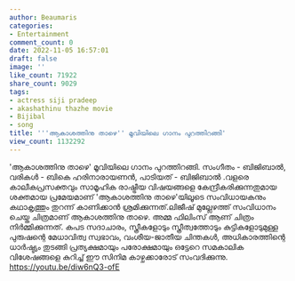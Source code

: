 ```yaml
---
author: Beaumaris
categories:
- Entertainment
comment_count: 0
date: 2022-11-05 16:57:01
draft: false
image: ''
like_count: 71922
share_count: 9029
tags:
- actress siji pradeep
- akashathinu thazhe movie
- Bijibal
- song
title: '''ആകാശത്തിനു താഴെ'' മൂവിയിലെ ഗാനം പുറത്തിറങ്ങി'
view_count: 1132292
---
```


'ആകാശത്തിനു താഴെ' മൂവിയിലെ ഗാനം പുറത്തിറങ്ങി. സംഗീതം - ബിജിബാൽ, വരികൾ - ബികെ ഹരിനാരായണൻ, പാടിയത് - ബിജിബാൽ .വളരെ കാലീകപ്രസക്തവും സാമൂഹിക രാഷ്ട്രീയ വിഷയങ്ങളെ കേന്ദ്രീകരിക്കുന്നതുമായ ശക്തമായ പ്രമേയമാണ് 'ആകാശത്തിനു താഴെ'യിലൂടെ സംവിധായകനും കഥാകൃത്തും തുറന്ന് കാണിക്കാൻ ശ്രമിക്കുന്നത്.ലിജീഷ് മുല്ലേഴത്ത് സംവിധാനം ചെയ്ത ചിത്രമാണ് ആകാശത്തിനു താഴെ. അമ്മ ഫിലിംസ് ആണ് ചിത്രം നിര്‍മ്മിക്കുന്നത്. കപട സദാചാരം, സ്ത്രീകളോടും സ്ത്രീത്വത്തോടും കുട്ടികളോടുമുള്ള പുരുഷന്റെ മേധാവിത്വ സ്വഭാവം, വംശീയ-ജാതീയ ചിന്തകൾ, അധികാരത്തിന്റെ ധാർഷ്ട്യം തുടങ്ങി പ്രത്യക്ഷമായും പരോക്ഷമായും ഒട്ടേറെ സമകാലിക വിശേഷങ്ങളെ കുറിച്ച് ഈ സിനിമ കാഴ്ചക്കാരോട് സംവദിക്കുന്നു. https://youtu.be/diw6nQ3-ofE